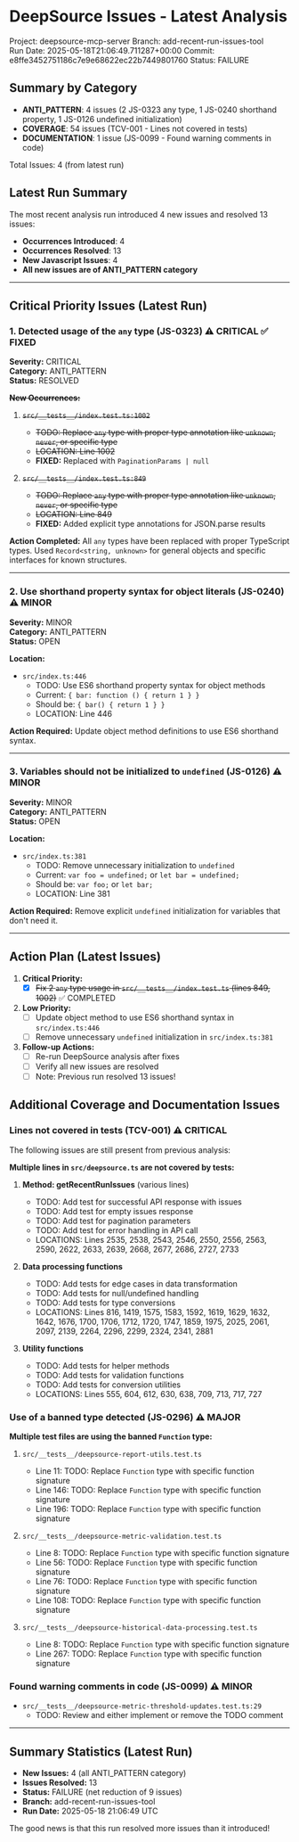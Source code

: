 # DeepSource Issues - Latest Analysis

Project: deepsource-mcp-server
Branch: add-recent-run-issues-tool  
Run Date: 2025-05-18T21:06:49.711287+00:00
Commit: e8ffe3452751186c7e9e68622ec22b7449801760
Status: FAILURE

## Summary by Category

- **ANTI_PATTERN**: 4 issues (2 JS-0323 any type, 1 JS-0240 shorthand property, 1 JS-0126 undefined initialization)
- **COVERAGE**: 54 issues (TCV-001 - Lines not covered in tests)
- **DOCUMENTATION**: 1 issue (JS-0099 - Found warning comments in code)

Total Issues: 4 (from latest run)

## Latest Run Summary

The most recent analysis run introduced 4 new issues and resolved 13 issues:
- **Occurrences Introduced**: 4
- **Occurrences Resolved**: 13
- **New Javascript Issues**: 4
- **All new issues are of ANTI_PATTERN category**

---

## Critical Priority Issues (Latest Run)

### 1. Detected usage of the `any` type (JS-0323) ⚠️ CRITICAL ✅ FIXED
**Severity:** CRITICAL  
**Category:** ANTI_PATTERN  
**Status:** RESOLVED

**~~New Occurrences:~~**
1. ~~`src/__tests__/index.test.ts:1002`~~
   - ~~TODO: Replace `any` type with proper type annotation like `unknown`, `never`, or specific type~~
   - ~~LOCATION: Line 1002~~
   - **FIXED:** Replaced with `PaginationParams | null`

2. ~~`src/__tests__/index.test.ts:849`~~
   - ~~TODO: Replace `any` type with proper type annotation like `unknown`, `never`, or specific type~~
   - ~~LOCATION: Line 849~~
   - **FIXED:** Added explicit type annotations for JSON.parse results

**Action Completed:** All `any` types have been replaced with proper TypeScript types. Used `Record<string, unknown>` for general objects and specific interfaces for known structures.

---

### 2. Use shorthand property syntax for object literals (JS-0240) ⚠️ MINOR
**Severity:** MINOR  
**Category:** ANTI_PATTERN  
**Status:** OPEN

**Location:**
- `src/index.ts:446`
  - TODO: Use ES6 shorthand property syntax for object methods
  - Current: `{ bar: function () { return 1 } }`
  - Should be: `{ bar() { return 1 } }`
  - LOCATION: Line 446

**Action Required:** Update object method definitions to use ES6 shorthand syntax.

---

### 3. Variables should not be initialized to `undefined` (JS-0126) ⚠️ MINOR
**Severity:** MINOR  
**Category:** ANTI_PATTERN  
**Status:** OPEN

**Location:**
- `src/index.ts:381`
  - TODO: Remove unnecessary initialization to `undefined`
  - Current: `var foo = undefined;` or `let bar = undefined;`
  - Should be: `var foo;` or `let bar;`
  - LOCATION: Line 381

**Action Required:** Remove explicit `undefined` initialization for variables that don't need it.

---

## Action Plan (Latest Issues)

1. **Critical Priority:**
   - [x] ~~Fix 2 `any` type usage in `src/__tests__/index.test.ts` (lines 849, 1002)~~ ✅ COMPLETED

2. **Low Priority:**
   - [ ] Update object method to use ES6 shorthand syntax in `src/index.ts:446`
   - [ ] Remove unnecessary `undefined` initialization in `src/index.ts:381`

3. **Follow-up Actions:**
   - [ ] Re-run DeepSource analysis after fixes
   - [ ] Verify all new issues are resolved
   - [ ] Note: Previous run resolved 13 issues!

## Additional Coverage and Documentation Issues

### Lines not covered in tests (TCV-001) ⚠️ CRITICAL
The following issues are still present from previous analysis:

**Multiple lines in `src/deepsource.ts` are not covered by tests:**

1. **Method: getRecentRunIssues** (various lines)
   - TODO: Add test for successful API response with issues
   - TODO: Add test for empty issues response
   - TODO: Add test for pagination parameters
   - TODO: Add test for error handling in API call
   - LOCATIONS: Lines 2535, 2538, 2543, 2546, 2550, 2556, 2563, 2590, 2622, 2633, 2639, 2668, 2677, 2686, 2727, 2733

2. **Data processing functions**
   - TODO: Add tests for edge cases in data transformation
   - TODO: Add tests for null/undefined handling
   - TODO: Add tests for type conversions
   - LOCATIONS: Lines 816, 1419, 1575, 1583, 1592, 1619, 1629, 1632, 1642, 1676, 1700, 1706, 1712, 1720, 1747, 1859, 1975, 2025, 2061, 2097, 2139, 2264, 2296, 2299, 2324, 2341, 2881

3. **Utility functions**
   - TODO: Add tests for helper methods
   - TODO: Add tests for validation functions
   - TODO: Add tests for conversion utilities
   - LOCATIONS: Lines 555, 604, 612, 630, 638, 709, 713, 717, 727

### Use of a banned type detected (JS-0296) ⚠️ MAJOR
**Multiple test files are using the banned `Function` type:**

1. `src/__tests__/deepsource-report-utils.test.ts`
   - Line 11: TODO: Replace `Function` type with specific function signature
   - Line 146: TODO: Replace `Function` type with specific function signature
   - Line 196: TODO: Replace `Function` type with specific function signature

2. `src/__tests__/deepsource-metric-validation.test.ts`
   - Line 8: TODO: Replace `Function` type with specific function signature
   - Line 56: TODO: Replace `Function` type with specific function signature
   - Line 76: TODO: Replace `Function` type with specific function signature
   - Line 108: TODO: Replace `Function` type with specific function signature

3. `src/__tests__/deepsource-historical-data-processing.test.ts`
   - Line 8: TODO: Replace `Function` type with specific function signature
   - Line 267: TODO: Replace `Function` type with specific function signature

### Found warning comments in code (JS-0099) ⚠️ MINOR
- `src/__tests__/deepsource-metric-threshold-updates.test.ts:29`
  - TODO: Review and either implement or remove the TODO comment

---

## Summary Statistics (Latest Run)

- **New Issues:** 4 (all ANTI_PATTERN category)
- **Issues Resolved:** 13
- **Status:** FAILURE (net reduction of 9 issues)
- **Branch:** add-recent-run-issues-tool
- **Run Date:** 2025-05-18 21:06:49 UTC

The good news is that this run resolved more issues than it introduced!